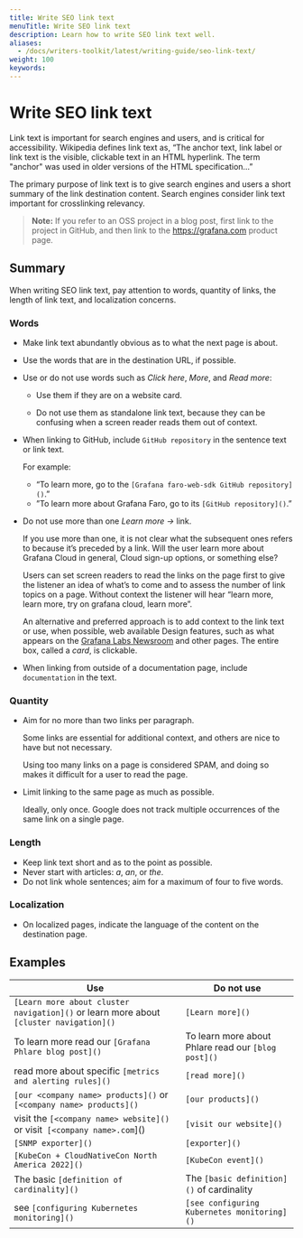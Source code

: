 ```yaml
---
title: Write SEO link text
menuTitle: Write SEO link text
description: Learn how to write SEO link text well.
aliases:
  - /docs/writers-toolkit/latest/writing-guide/seo-link-text/
weight: 100
keywords:
---
```


# Write SEO link text

Link text is important for search engines and users, and is critical for accessibility. Wikipedia defines link text as, “The anchor text, link label or link text is the visible, clickable text in an HTML hyperlink. The term "anchor" was used in older versions of the HTML specification…”

The primary purpose of link text is to give search engines and users a short summary of the link destination content. Search engines consider link text important for crosslinking relevancy.

> **Note:** If you refer to an OSS project in a blog post, first link to the project in GitHub, and then link to the https://grafana.com product page.

## Summary

When writing SEO link text, pay attention to words, quantity of links, the length of link text, and localization concerns.

### Words
 
* Make link text abundantly obvious as to what the next page is about.
* Use the words that are in the destination URL, if possible.
* Use or do not use words such as *Click here*, *More*, and *Read more*:
  
  * Use them if they are on a website card.

  * Do not use them as standalone link text, because they can be confusing when a screen reader reads them out of context.
  
* When linking to GitHub, include `GitHub repository` in the sentence text or link text.

  For example: 

  * “To learn more, go to the `[Grafana faro-web-sdk GitHub repository]()`.”
  * ”To learn more about Grafana Faro, go to its `[GitHub repository]()`.”
* Do not use more than one *Learn more →* link.

  If you use more than one, it is not clear what the subsequent ones refers to because it’s preceded by a link. Will the user learn more about Grafana Cloud in general, Cloud sign-up options, or something else?

  Users can set screen readers to read the links on the page first to give the listener an idea of what’s to come and to assess the number of link topics on a page. Without context the listener will hear “learn more, learn more, try on grafana cloud, learn more”.

  An alternative and preferred approach is to add context to the link text or use, when possible, web available Design features, such as what appears on the <a href="https://grafana.com/about/press/">Grafana Labs Newsroom</a> and other pages. The entire box, called a *card*, is clickable.

* When linking from outside of a documentation page, include `documentation` in the text.

### Quantity

* Aim for no more than two links per paragraph.

  Some links are essential for additional context, and others are nice to have but not necessary.

  Using too many links on a page is considered SPAM, and doing so makes it difficult for a user to read the page.

* Limit linking to the same page as much as possible.
  
  Ideally, only once. Google does not track multiple occurrences of the same link on a single page.

### Length

* Keep link text short and as to the point as possible.
* Never start with articles: *a*, *an*, or *the*.
* Do not link whole sentences; aim for a maximum of four to five words.

### Localization

* On localized pages, indicate the language of the content on the destination page.

## Examples

| Use | Do not use |
|-|-|
| `[Learn more about cluster navigation]()` or learn more about `[cluster navigation]()` | `[Learn more]()` |
| To learn more read our `[Grafana Phlare blog post]()` | To learn more about Phlare read our `[blog post]()` |
| read more about specific `[metrics and alerting rules]()` | `[read more]()` |
| `[our <company name> products]()` or `[<company name> products]()` | `[our products]()` |
| visit the `[<company name> website]()` or visit` [<company name>.com`]() | `[visit our website]()` |
| `[SNMP exporter]()` | `[exporter]()` |
| `[KubeCon + CloudNativeCon North America 2022]()` | `[KubeCon event]()` |
| The basic `[definition of cardinality]()` | The `[basic definition]()` of cardinality |
| see `[configuring Kubernetes monitoring]()` | `[see configuring Kubernetes monitoring]()` |
